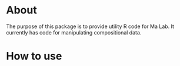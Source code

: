 # About

The purpose of this package is to provide utility R code for Ma Lab. It currently has code for manipulating compositional data.

# How to use

